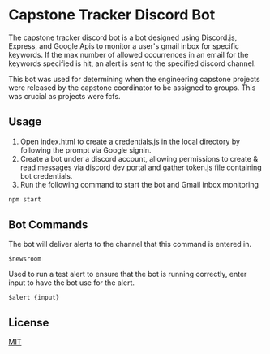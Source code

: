 # Capstone Tracker Discord Bot

The capstone tracker discord bot is a bot designed using Discord.js, Express, and Google Apis to monitor a user's gmail inbox for specific keywords. If the max number of allowed occurrences in an email for the keywords specified is hit, an alert is sent to the specified discord channel.

This bot was used for determining when the engineering capstone projects were released by the capstone coordinator to be assigned to groups. This was crucial as projects were fcfs.

## Usage
1. Open index.html to create a credentials.js in the local directory by following the prompt via Google signin.
2. Create a bot under a discord account, allowing permissions to create & read messages via discord dev portal and gather token.js file containing bot credentials.
3. Run the following command to start the bot and Gmail inbox monitoring
```javascript
npm start
```

## Bot Commands

The bot will deliver alerts to the channel that this command is entered in.
```
$newsroom
```
Used to run a test alert to ensure that the bot is running correctly, enter input to have the bot use for the alert.
```
$alert {input}
```


## License
[MIT](https://choosealicense.com/licenses/mit/)
